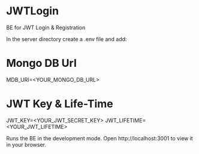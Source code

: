 # JWTLogin
BE for JWT Login &amp; Registration

In the server directory create a .env file and add:

# Mongo DB Url
MDB_URI=<YOUR_MONGO_DB_URL>

# JWT Key & Life-Time
JWT_KEY=<YOUR_JWT_SECRET_KEY>
JWT_LIFETIME=<YOUR_JWT_LIFETIME>

Runs the BE in the development mode.
Open http://localhost:3001 to view it in your browser.
